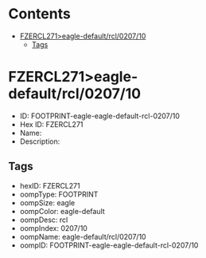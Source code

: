 



Contents
========

* [FZERCL271>eagle-default/rcl/0207/10](#fzercl271eagle-defaultrcl020710)
	* [Tags](#tags)

# FZERCL271>eagle-default/rcl/0207/10

- ID: FOOTPRINT-eagle-eagle-default-rcl-0207/10
- Hex ID: FZERCL271
- Name: 
- Description: 

## Tags

- hexID: FZERCL271
- oompType: FOOTPRINT
- oompSize: eagle
- oompColor: eagle-default
- oompDesc: rcl
- oompIndex: 0207/10
- oompName: eagle-default/rcl/0207/10
- oompID: FOOTPRINT-eagle-eagle-default-rcl-0207/10
